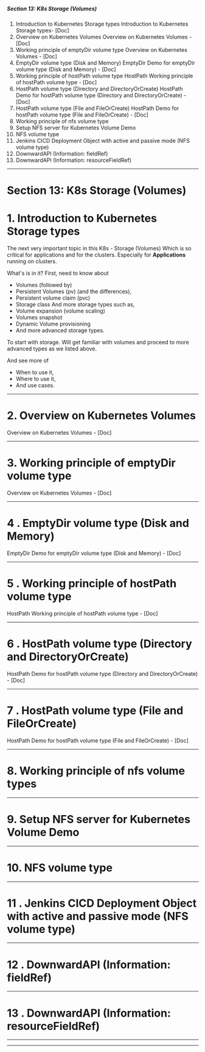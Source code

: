 ##### Section 13: K8s Storage (Volumes)
1. Introduction to Kubernetes Storage types
		Introduction to Kubernetes Storage types- [Doc]
2. Overview on Kubernetes Volumes
		Overview on Kubernetes Volumes - [Doc]
3. Working principle of emptyDir volume type
		Overview on Kubernetes Volumes - [Doc]
4. EmptyDir volume type (Disk and Memory)
		EmptyDir Demo for emptyDir volume type (Disk and Memory) - [Doc]
5. Working principle of hostPath volume type
		HostPath Working principle of hostPath volume type - [Doc]
6. HostPath volume type (Directory and DirectoryOrCreate)
		HostPath Demo for hostPath volume type (Directory and DirectoryOrCreate) - [Doc]
7. HostPath volume type (File and FileOrCreate)
		HostPath Demo for hostPath volume type (File and FileOrCreate) - [Doc]
8. Working principle of nfs volume type
9. Setup NFS server for Kubernetes Volume Demo
10. NFS volume type
11. Jenkins CICD Deployment Object with active and passive mode (NFS volume type)
12. DownwardAPI (Information: fieldRef)
13. DownwardAPI (Information: resourceFieldRef)

---

# Section 13: K8s Storage (Volumes)
# 1. Introduction to Kubernetes Storage types

The next very important topic in this K8s - Storage (Volumes)
	Which is so critical for applications and for the clusters. Especially for **Applications** running on clusters. 

What's is in it?
First, need to know about 
- Volumes (followed by)
- Persistent Volumes (pv) (and the differences),
- Persistent volume claim (pvc)
- Storage class
And more storage types such as,
- Volume expansion (volume scaling)  
- Volumes snapshot
- Dynamic Volume provisioning
- And more advanced storage types. 

To start with storage. Will get familiar with volumes and proceed to more advanced types as we listed above. 

And see more of 
- When to use it,
- Where to use it,
- And use cases. 



---
# 2. Overview on Kubernetes Volumes
Overview on Kubernetes Volumes - [Doc]



---
# 3. Working principle of emptyDir volume type
Overview on Kubernetes Volumes - [Doc]



---

# 4 . EmptyDir volume type (Disk and Memory)
EmptyDir Demo for emptyDir volume type (Disk and Memory) - [Doc]



---
# 5 . Working principle of hostPath volume type
HostPath Working principle of hostPath volume type - [Doc]



---
# 6 . HostPath volume type (Directory and DirectoryOrCreate)
HostPath Demo for hostPath volume type (Directory and DirectoryOrCreate) - [Doc]



---
# 7 . HostPath volume type (File and FileOrCreate)
HostPath Demo for hostPath volume type (File and FileOrCreate) - [Doc]



---
# 8. Working principle of nfs volume types



---
# 9. Setup NFS server for Kubernetes Volume Demo




---
# 10. NFS volume type




---
# 11 . Jenkins CICD Deployment Object with active and passive mode (NFS volume type)



---
# 12 . DownwardAPI (Information: fieldRef)



---
# 13 . DownwardAPI (Information: resourceFieldRef)



---

---

